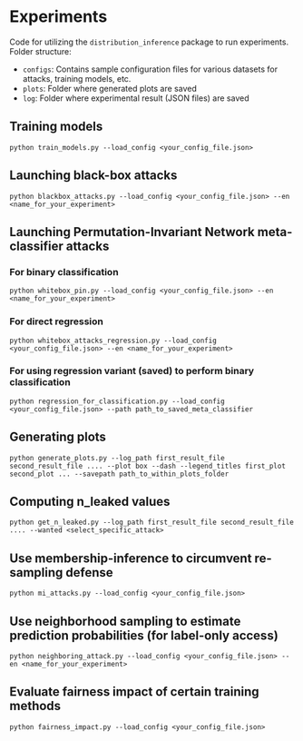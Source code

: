 # Experiments

Code for utilizing the `distribution_inference` package to run experiments.
Folder structure:

- `configs`: Contains sample configuration files for various datasets for attacks, training models, etc.
- `plots`: Folder where generated plots are saved
- `log`: Folder where experimental result (JSON files) are saved

## Training models

`python train_models.py --load_config <your_config_file.json>`

## Launching black-box attacks

`python blackbox_attacks.py --load_config <your_config_file.json> --en <name_for_your_experiment>`

## Launching Permutation-Invariant Network meta-classifier attacks

### For binary classification

`python whitebox_pin.py --load_config <your_config_file.json> --en <name_for_your_experiment>`

### For direct regression

`python whitebox_attacks_regression.py --load_config <your_config_file.json> --en <name_for_your_experiment>`

### For using regression variant (saved) to perform binary classification

`python regression_for_classification.py --load_config <your_config_file.json> --path path_to_saved_meta_classifier`

## Generating plots

`python generate_plots.py --log_path first_result_file second_result_file .... --plot box --dash --legend_titles first_plot second_plot ... --savepath path_to_within_plots_folder`

## Computing n_leaked values

`python get_n_leaked.py --log_path first_result_file second_result_file .... --wanted <select_specific_attack>`

## Use membership-inference to circumvent re-sampling defense

`python mi_attacks.py --load_config <your_config_file.json>`

## Use neighborhood sampling to estimate prediction probabilities (for label-only access)

`python neighboring_attack.py --load_config <your_config_file.json> --en <name_for_your_experiment>`

## Evaluate fairness impact of certain training methods

`python fairness_impact.py --load_config <your_config_file.json>`
